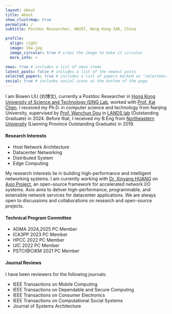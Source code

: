 ```yaml
---
layout: about
title: About
show_clustrmap: true
permalink: /
subtitle: Postdoc Researcher, HKUST, Hong Kong SAR, China

profile:
  align: right
  image: lbw.jpg
  image_circular: true # crops the image to make it circular
  more_info: >

news: true # includes a list of news items
latest_posts: false # includes a list of the newest posts
selected_papers: true # includes a list of papers marked as "selected={true}"
social: true # includes social icons at the bottom of the page
---
```




I am Bowen LIU (刘博文), currently a Postdoc Researcher in [Hong Kong University of Science and Technology iSING Lab](https://ising.cse.ust.hk/), worked with [Prof. Kai Chen](http://www.cse.ust.hk/~kaichen/). I received my Ph.D. in computer science and technology from Nanjing University, supervised by [Prof. Wanchun Dou](https://cs.nju.edu.cn/douwanchun/index.htm) in [LANDS lab](https://cs.nju.edu.cn/lands/) (Outstanding Graduate) in 2024. Before that, I received my B.Eng from [Northeastern University](https://www.neu.edu.cn/) (Liaoning Province Outstanding Graduate) in 2019.

#### Research Interests

- Host Network Architecture
- Datacenter Networking
- Distributed System
- Edge Computing


My research interests lie in building high-performance and intelligent networking systems. I am currently working with [Dr. Xinyang HUANG](https://huangxy-minel.github.io/) on [Axio Project](https://github.com/axio-project), an open-source framework for accelerated network I/O systems. Axio aims to deliver high-performance, programmable, and extensible network services for datacenter applications. We are always open to discussions and collaborations on research and open-source projects.


#### Technical Program Committee

- ADMA 2024,2025 PC Member
- ICA3PP 2023 PC Member
- HPCC 2022 PC Member
- UIC 2022 PC Member
- PSTCI@CIKM 2021 PC Member

#### Journal Reviews
I have been reviewers for the following journals:
- IEEE Transactions on Mobile Computing
- IEEE Transactions on Dependable and Secure Computing
- IEEE Transactions on Consumer Electronics
- IEEE Transactions on Computational Social Systems
- Journal of Systems Architecture